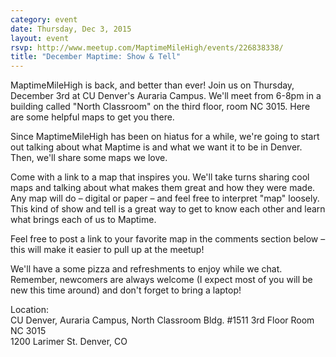 ```yaml
---
category: event
date: Thursday, Dec 3, 2015
layout: event
rsvp: http://www.meetup.com/MaptimeMileHigh/events/226838338/
title: "December Maptime: Show & Tell"
---
```


MaptimeMileHigh is back, and better than ever! Join us on Thursday, December 3rd at CU Denver's Auraria Campus. We'll meet from 6-8pm in a building called "North Classroom" on the third floor, room NC 3015. Here are some helpful maps to get you there.

Since MaptimeMileHigh has been on hiatus for a while, we're going to start out talking about what Maptime is and what we want it to be in Denver. Then, we'll share some maps we love.

Come with a link to a map that inspires you. We'll take turns sharing cool maps and talking about what makes them great and how they were made. Any map will do – digital or paper – and feel free to interpret "map" loosely. This kind of show and tell is a great way to get to know each other and learn what brings each of us to Maptime.

Feel free to post a link to your favorite map in the comments section below – this will make it easier to pull up at the meetup!

We'll have a some pizza and refreshments to enjoy while we chat. Remember, newcomers are always welcome (I expect most of you will be new this time around) and don't forget to bring a laptop!

Location:  
CU Denver, Auraria Campus, North Classroom Bldg. #1511
3rd Floor Room NC 3015  
1200 Larimer St.
Denver, CO
